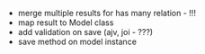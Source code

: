 - merge multiple results for has many relation - !!!
- map result to Model class
- add validation on save (ajv, joi - ???)
- save method on model instance

